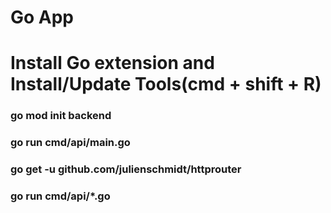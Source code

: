 # Go App

# Install Go extension and Install/Update Tools(cmd + shift + R)

### go mod init backend
### go run cmd/api/main.go
### go get -u github.com/julienschmidt/httprouter
### go run cmd/api/*.go
